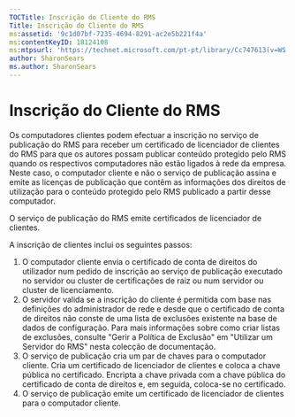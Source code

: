 ```yaml
---
TOCTitle: Inscrição do Cliente do RMS
Title: Inscrição do Cliente do RMS
ms:assetid: '9c1d07bf-7235-4694-8291-ac2e5b221f4a'
ms:contentKeyID: 18124108
ms:mtpsurl: 'https://technet.microsoft.com/pt-pt/library/Cc747613(v=WS.10)'
author: SharonSears
ms.author: SharonSears
---
```


Inscrição do Cliente do RMS
===========================

Os computadores clientes podem efectuar a inscrição no serviço de publicação do RMS para receber um certificado de licenciador de clientes do RMS para que os autores possam publicar conteúdo protegido pelo RMS quando os respectivos computadores não estão ligados à rede da empresa. Neste caso, o computador cliente e não o serviço de publicação assina e emite as licenças de publicação que contêm as informações dos direitos de utilização para o conteúdo protegido pelo RMS publicado a partir desse computador.

O serviço de publicação do RMS emite certificados de licenciador de clientes.

A inscrição de clientes inclui os seguintes passos:

1.  O computador cliente envia o certificado de conta de direitos do utilizador num pedido de inscrição ao serviço de publicação executado no servidor ou cluster de certificações de raiz ou num servidor ou cluster de licenciamento.
2.  O servidor valida se a inscrição do cliente é permitida com base nas definições do administrador de rede e desde que o certificado de conta de direitos não conste de uma lista de exclusões existente na base de dados de configuração. Para mais informações sobre como criar listas de exclusões, consulte "Gerir a Política de Exclusão" em "Utilizar um Servidor do RMS" nesta colecção de documentação.
3.  O serviço de publicação cria um par de chaves para o computador cliente. Cria um certificado de licenciador de clientes e coloca a chave pública no certificado. Encripta a chave privada com a chave pública do certificado de conta de direitos e, em seguida, coloca-se no certificado.
4.  O serviço de publicação emite um certificado de licenciador de clientes para o computador cliente.
